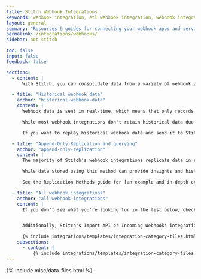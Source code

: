 ```yaml
---
title: Stitch Webhook Integrations
keywords: webhook integration, etl webhook integration, webhook integration etl, app etl, cloud app etl
layout: general
summary: "Resources & guides for connecting your webhook apps and services to Stitch. Setup instructions, replication info, and schema details for each of Stitch's webhook integrations."
permalink: /integrations/webhooks/
sidebar: not-stitch

toc: false
input: false
feedback: false

sections:
  - content: |
      With Stitch, you can consolidate data from a variety of webhook apps into a [single destination]({{ site.baseurl }}/destinations).

  - title: "Historical webhook data"
    anchor: "historical-webhook-data"
    content: |
      Webhook data is sent in real-time, which means that only records created after you set up the integration in Stitch will be replicated to your data warehouse. 

      While most webhook integrations don't retain historical data due to this as-it-happens approach, some apps may allow you to replay data and send it to Stitch. This is dependent on if the app has this feature, however. 

      If you want to replay historical webhook data and send it to Stitch, contact that app's support for assistance.

  - title: "Append-Only Replication and querying"
    anchor: "append-only-replication"
    content: |
      The majority of Stitch's webhook integrations replicate data in an Append-Only fashion. {{ site.data.tooltips.append-only-rep }}

      While data stored using this method can provide insights and historical details about how rows change over time, grabbing the latest data does require a different querying strategy than usual. [Refer to the Querying Append-Only Tables guide for more details.]({{ link.replication.append-only-querying | prepend: site.baseurl }})

      See the Replication Methods guide for [an example and in-depth explanation of Append-Only replication]({{ link.replication.rep-methods | prepend: site.baseurl | append:"##-only-incremental-replication" }}).

  - title: "All webhook integrations"
    anchor: "all-webhook-integrations"
    content: |
      If you don't see what you're looking for in the list below, check out the Singer project. A simple, composable, open-source ETL standard, Singer allows you to extract data from any source. Check out the [Roadmap]({{ site.singer-roadmap }}){:target} or [GitHub repo]({{ site.singer-github }}){:target="new"} to see what's currently being worked on.


      Additionally, Stitch's Import API or Incoming Webhooks integrations can be used to extract data from sources that don't currently have a native integration.

      {% include integrations/templates/integration-category-tiles.html type="where-is-integration" which-integrations="all" %}
    subsections:
      - content: |
          {% include integrations/templates/integration-category-tiles.html type="webhooks" %}
---
```

{% include misc/data-files.html %}